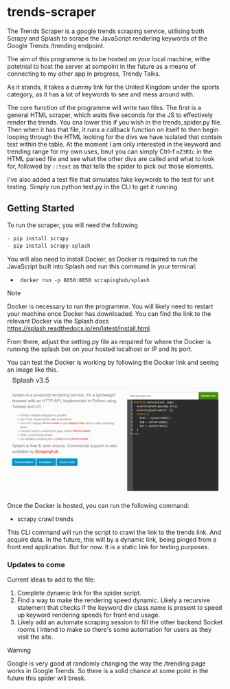 # trends-scraper

The Trends Scraper is a google trends scraping service, utilising both Scrapy and Splash to scrape the JavaScript rendering keywords of the Google Trends /trending endpoint.

The aim of this programme is to be hosted on your local machine, withe potetnial to host the server at sompoint in the future as a means of connecting to my other app in progress, Trendy Talks.

As it stands, it takes a dummy link for the United Kingdom under the sports category, as it has a lot of keywords to see and mess around with.

The core function of the programme will write two files. The first is a general HTML scraper, which waits five seconds for the JS to effectively render the trends. You cna lower this if you wish in the trends_spider.py file. Then when it has that file, it runs a callback function on itself to then begin looping through the HTML looking for the divs we have isolated that contain text within the table. At the moment I am only interested in the keyword and trending range for my own uses, bnut you can simply Ctrl-f ```mZ3RIc``` in the HTML parsed file and see what the other divs are called and what to look for, followed by ```::text``` as that tells the spider to pick out those elements. 


I've also added a test file that simulates fake keywords to the test for unit testing. Simply run python test.py in the CLI to get it running.

## Getting Started

To run the scraper, you will need the following

```Python
- pip install scrapy
- pip install scrapy-splash
```

You will also need to install Docker, as Docker is required to run the JavaScript built into Splash and run this command in your terminal:
- ``` docker run -p 8050:8050 scrapinghub/splash```

> [!NOTE]  
> Docker is necessary to run the programme. You will likely need to restart your machine once Docker has downloaded. You can find the link to the relevant Docker via the Splash docs https://splash.readthedocs.io/en/latest/install.html.

From there, adjust the setting.py file as required for where the Docker is running the splash bot on your hosted localhost or IP and its port.

You can test the Docker is working by following the Docker link and seeing an image like this.
![Picture of a hosted Docker for the Splash App.](docker_image.png)

Once the Docker is hosted, you can run the following command:
- scrapy crawl trends

This CLI command will run the script to crawl the link to the trends link. And acquire data. In the future, this will by a dynamic link, being pinged from a front end application. But for now. It is a static link for testing purposes.

### Updates to come

Current ideas to add to the file:
1. Complete dynamic link for the spider script.
2. Find a way to make the rendering speed dynamic. Likely a recursive statement that checks if the keyword div class name is present to speed up keyword rendering speeds for front end usage.
3. Likely add an automate scraping session to fill the other backend Socket rooms I intend to make so there's some automation for users as they visit the site.

> [!WARNING]
> Google is very good at randomly changing the way the /trending page works in Google Trends. So there is a solid chance at some point in the future this spider will break.